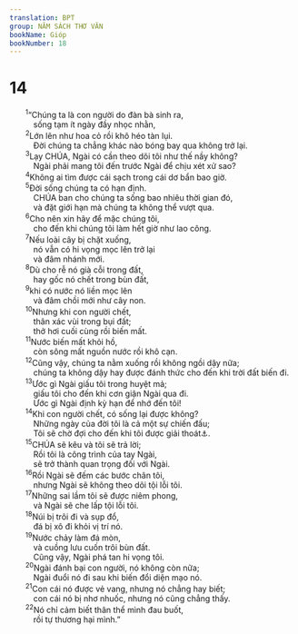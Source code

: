 ```yaml
---
translation: BPT
group: NĂM SÁCH THƠ VĂN
bookName: Gióp 
bookNumber: 18
---
```


<div class="title"><h1>14</h1></div>
<span class="verse giop_14_1">  <sup>1</sup>“Chúng ta là con người do đàn bà sinh ra,<br/>   sống tạm ít ngày đầy nhọc nhằn,<br/></span>
<span class="verse giop_14_2">  <sup>2</sup>Lớn lên như hoa cỏ rồi khô héo tàn lụi.<br/>   Đời chúng ta chẳng khác nào bóng bay qua không trở lại.<br/></span>
<span class="verse giop_14_3">  <sup>3</sup>Lạy CHÚA, Ngài có cần theo dõi tôi như thế nầy không?<br/>   Ngài phải mang tôi đến trước Ngài để chịu xét xử sao?<br/></span>
<span class="verse giop_14_4">  <sup>4</sup>Không ai tìm được cái sạch trong cái dơ bẩn bao giờ.<br/></span>
<span class="verse giop_14_5">  <sup>5</sup>Đời sống chúng ta có hạn định.<br/>   CHÚA ban cho chúng ta sống bao nhiêu thời gian đó,<br/>   và đặt giới hạn mà chúng ta không thể vượt qua.<br/></span>
<span class="verse giop_14_6">  <sup>6</sup>Cho nên xin hãy để mặc chúng tôi,<br/>   cho đến khi chúng tôi làm hết giờ như lao công.<br/></span>
<span class="verse giop_14_7">  <sup>7</sup>Nếu loài cây bị chặt xuống,<br/>   nó vẫn có hi vọng mọc lên trở lại<br/>   và đâm nhánh mới.<br/></span>
<span class="verse giop_14_8">  <sup>8</sup>Dù cho rễ nó già cỗi trong đất,<br/>   hay gốc nó chết trong bùn đất,<br/></span>
<span class="verse giop_14_9">  <sup>9</sup>khi có nước nó liền mọc lên<br/>   và đâm chồi mới như cây non.<br/></span>
<span class="verse giop_14_10">  <sup>10</sup>Nhưng khi con người chết,<br/>   thân xác vùi trong bụi đất;<br/>   thở hơi cuối cùng rồi biến mất.<br/></span>
<span class="verse giop_14_11">  <sup>11</sup>Nước biến mất khỏi hồ,<br/>   còn sông mất nguồn nước rồi khô cạn.<br/></span>
<span class="verse giop_14_12">  <sup>12</sup>Cũng vậy, chúng ta nằm xuống rồi không ngồi dậy nữa;<br/>   chúng ta không dậy hay được đánh thức cho đến khi trời đất biến đi.<br/></span>
<span class="verse giop_14_13">  <sup>13</sup>Ước gì Ngài giấu tôi trong huyệt mả;<br/>   giấu tôi cho đến khi cơn giận Ngài qua đi.<br/>   Ước gì Ngài định kỳ hạn để nhớ đến tôi!<br/></span>
<span class="verse giop_14_14">  <sup>14</sup>Khi con người chết, có sống lại được không?<br/>   Những ngày của đời tôi là cả một sự chiến đấu;<br/>   Tôi sẽ chờ đợi cho đến khi tôi được giải thoát<a data-toggle="tooltip" data-placement="bottom" title="Hay “Tôi sẽ chờ hết phiên cho đến khi có người đến thay tôi.”">⚓</a>.<br/></span>
<span class="verse giop_14_15">  <sup>15</sup>CHÚA sẽ kêu và tôi sẽ trả lời;<br/>   Rồi tôi là công trình của tay Ngài,<br/>   sẽ trở thành quan trọng đối với Ngài.<br/></span>
<span class="verse giop_14_16">  <sup>16</sup>Rồi Ngài sẽ đếm các bước chân tôi,<br/>   nhưng Ngài sẽ không theo dõi tội lỗi tôi.<br/></span>
<span class="verse giop_14_17">  <sup>17</sup>Những sai lầm tôi sẽ được niêm phong,<br/>   và Ngài sẽ che lấp tội lỗi tôi.<br/></span>
<span class="verse giop_14_18">  <sup>18</sup>Núi bị trôi đi và sụp đổ,<br/>   đá bị xô đi khỏi vị trí nó.<br/></span>
<span class="verse giop_14_19">  <sup>19</sup>Nước chảy làm đá mòn,<br/>   và cuồng lưu cuốn trôi bùn đất.<br/>   Cũng vậy, Ngài phá tan hi vọng tôi.<br/></span>
<span class="verse giop_14_20">  <sup>20</sup>Ngài đánh bại con người, nó không còn nữa;<br/>   Ngài đuổi nó đi sau khi biến đổi diện mạo nó.<br/></span>
<span class="verse giop_14_21">  <sup>21</sup>Con cái nó được vẻ vang, nhưng nó chẳng hay biết;<br/>   con cái nó bị nhơ nhuốc, nhưng nó cũng chẳng thấy.<br/></span>
<span class="verse giop_14_22">  <sup>22</sup>Nó chỉ cảm biết thân thể mình đau buốt,<br/>   rồi tự thương hại mình.”<br/></span>
